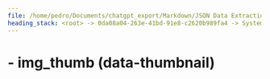 ```yaml
---
file: /home/pedro/Documents/chatgpt_export/Markdown/JSON Data Extraction_ jq.md
heading_stack: <root> -> 0da08a04-263e-41bd-91e8-c2620b989fa4 -> System -> e1b93c0a-ed30-42f4-bf81-94e5d490b58b -> System -> aaa26758-0603-4c3f-95ee-b342d51f8994 -> User -> Input data -> Relevant data: -> - quality -> - duration -> - alt (title) -> - href (link) -> - img_thumb (data-thumbnail) -> - vid_thumb (data-thumbnail) -> jq query to extract relevant data in a nice new single object with the key names as per above: -> 08cbcecf-1e14-4ea3-910f-35a04d540224 -> Assistant -> aaa21fc3-afbc-44a2-ac1c-ea4b05477e07 -> User -> Input data -> Relevant data: -> - quality -> - duration -> - alt (title) -> - href (link) -> - img_thumb (data-thumbnail)
---
```

#  - img_thumb (data-thumbnail)
